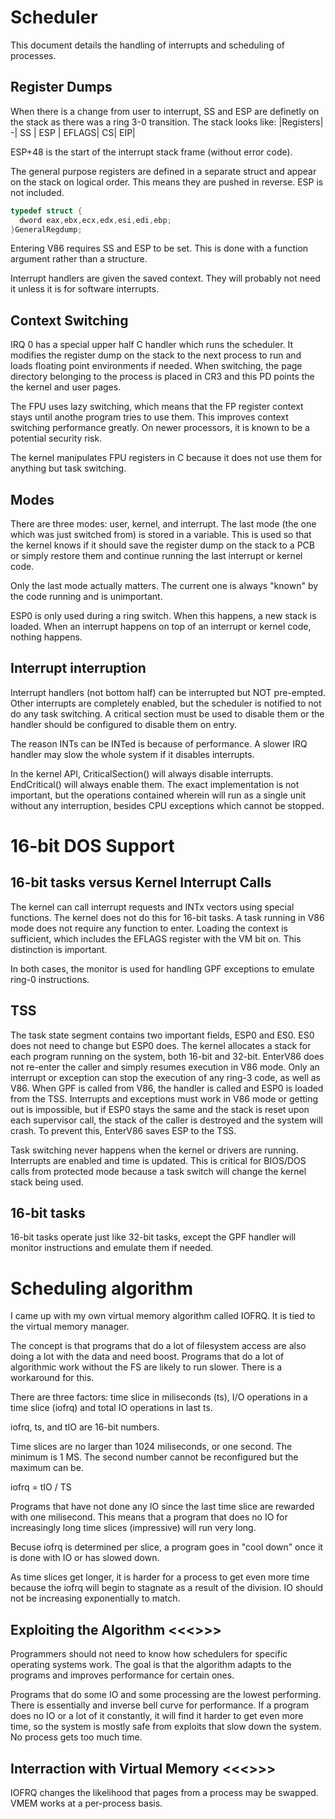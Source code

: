 # Scheduler

This document details the handling of interrupts and scheduling of processes.

## Register Dumps

When there is a change from user to interrupt, SS and ESP are definetly on the stack as there was a ring 3-0 transition. The stack looks like:
|Registers|
-|
SS |
ESP |
EFLAGS|
CS|
EIP|

ESP+48 is the start of the interrupt stack frame (without error code).

The general purpose registers are defined in a separate struct and appear on the stack on logical order. This means they are pushed in reverse. ESP is not included.

```c
typedef struct {
  dword eax,ebx,ecx,edx,esi,edi,ebp;
}GeneralRegdump;
```

Entering V86 requires SS and ESP to be set. This is done with a function argument rather than a structure.

Interrupt handlers are given the saved context. They will probably not need it unless it is for software interrupts.

## Context Switching

IRQ 0 has a special upper half C handler which runs the scheduler. It modifies the register dump on the stack to the next process to run and loads floating point environments if needed. When switching, the page directory belonging to the process is placed in CR3 and this PD points the the kernel and user pages.

The FPU uses lazy switching, which means that the FP register context stays until anothe program tries to use them. This improves context switching performance greatly. On newer processors, it is known to be a potential security risk. 

The kernel manipulates FPU registers in C because it does not use them for anything but task switching.

## Modes

There are three modes: user, kernel, and interrupt. The last mode (the one which was just switched from) is stored in a variable. This is used so that the kernel knows if it should save the register dump on the stack to a PCB or simply restore them and continue running the last interrupt or kernel code.

Only the last mode actually matters. The current one is always "known"  by the code running and is unimportant.

ESP0 is only used during a ring switch. When this happens, a new stack is loaded. When an interrupt happens on top of an interrupt or kernel code, nothing happens.

## Interrupt interruption

Interrupt handlers (not bottom half) can be interrupted but NOT pre-empted. Other interrupts are completely enabled, but the scheduler is notified to not do any task switching. A critical section must be used to disable them or the handler should be configured to disable them on entry.

The reason INTs can be INTed is because of performance. A slower IRQ handler may slow the whole system if it disables interrupts.

In the kernel API, CriticalSection() will always disable interrupts. EndCritical() will always enable them. The exact implementation is not important, but the operations contained wherein will run as a single unit without any interruption, besides CPU exceptions which cannot be stopped.

# 16-bit DOS Support
## 16-bit tasks versus Kernel Interrupt Calls

The kernel can call interrupt requests and INTx vectors using special functions. The kernel does not do this for 16-bit tasks. A task running in V86 mode does not require any function to enter. Loading the context is sufficient, which includes the EFLAGS register with the VM bit on. This distinction is important.

In both cases, the monitor is used for handling GPF exceptions to emulate ring-0 instructions.

## TSS

The task state segment contains two important fields, ESP0 and ES0. ES0 does not need to change but ESP0 does. The kernel allocates a stack for each program running on the system, both 16-bit and 32-bit. EnterV86 does not re-enter the caller and simply resumes execution in V86 mode. Only an interrupt or exception can stop the execution of any ring-3 code, as well as V86. When GPF is called from V86, the handler is called and ESP0 is loaded from the TSS. Interrupts and exceptions must work in V86 mode or getting out is impossible, but if ESP0 stays the same and the stack is reset upon each supervisor call, the stack of the caller is destroyed and the system will crash. To prevent this, EnterV86 saves ESP to the TSS.

Task switching never happens when the kernel or drivers are running. Interrupts are enabled and time is updated. This is critical for BIOS/DOS calls from protected mode because a task switch will change the kernel stack being used.

## 16-bit tasks

16-bit tasks operate just like 32-bit tasks, except the GPF handler will monitor instructions and emulate them if needed.

# Scheduling algorithm

I came up with my own virtual memory algorithm called IOFRQ. It is tied to the virtual memory manager.

The concept is that programs that do a lot of filesystem access are also doing a lot with the data and need boost. Programs that do a lot of algorithmic work without the FS are likely to run slower. There is a workaround for this.

There are three factors: time slice in miliseconds (ts), I/O operations in a time slice (iofrq) and total IO operations in last ts.

iofrq, ts, and tIO are 16-bit numbers.

Time slices are no larger than 1024 miliseconds, or one second. The minimum is 1 MS. The second number cannot be reconfigured but the maximum can be.

iofrq = tIO / TS

Programs that have not done any IO since the last time slice are rewarded with one milisecond. This means that a program that does no IO for increasingly long time slices (impressive) will run very long.

Becuse iofrq is determined per slice, a program goes in "cool down" once it is done with IO or has slowed down.

As time slices get longer, it is harder for a process to get even more time because the iofrq will begin to stagnate as a result of the division. IO should not be increasing exponentially to match.

## Exploiting the Algorithm <<<<DEPRECTATED>>>>

Programmers should not need to know how schedulers for specific operating systems work. The goal is that the algorithm adapts to the programs and improves performance for certain ones.

Programs that do some IO and some processing are the lowest performing. There is essentially and inverse bell curve for performance. If a program does no IO or a lot of it constantly, it will find it harder to get even more time, so the system is mostly safe from exploits that slow down the system. No process gets too much time.

## Interraction with Virtual Memory <<<<DEPRECTATED>>>>

IOFRQ changes the likelihood that pages from a process may be swapped. VMEM works at a per-process basis.
